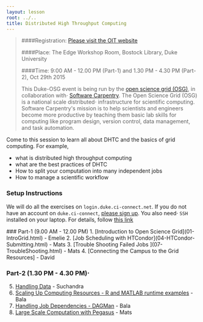 ```yaml
---
layout: lesson
root: ../..
title: Distributed High Throughput Computing
---
```


>
>####Registration: [Please visit the OIT website ](https://training.oit.duke.edu/enroll/index.php/public_research/show/1377)
>
>####Place: The Edge Workshop Room, Bostock Library, Duke University
>
>####Time: 9:00 AM - 12.00 PM (Part-1) and 1.30 PM - 4.30 PM (Part-2), Oct 29th 2015
>
> This Duke-OSG event is being run by the [open science grid (OSG)](http://opensciencegrid.org/), in collaboration with⋅
> [Software Carpentry](http://software-carpentry.org).  The Open Science Grid (OSG) is a national scale distributed⋅
>  infrastructure for scientific computing.  Software Carpentry's mission is to help scientists and engineers 
>  become more productive by teaching them basic lab skills for computing
>  like program design, version control, data management, and task automation.
>


Come to this session to learn all about DHTC and the basics of grid computing. For example, 

*    what is distributed high throughput computing 
*    what are the best practices of DHTC
*    How to split your computation into many independent jobs
*    How to manage a scientific workflow 


### Setup Instructions
 We will do all the exercises on `login.duke.ci-connect.net`.  If you do not have an account on
 `duke.ci-connect`, [please sign up](https://duke.ci-connect.net/signup). You also need⋅
`SSH` installed on your laptop.  For details, follow [this link](http://swc-osg-workshop.github.io/2015-10-27-duke/setup.html)


<div class="toc" markdown="1">
### Part-1 (9.00 AM - 12.00 PM)
1.  [Introduction to Open Science Grid](01-IntroGrid.html) - Emelie
2.  [Job Scheduling with HTCondor](04-HTCondor-Submitting.html) - Mats
3.  [Trouble Shooting Failed Jobs ](07-TroubleShooting.html) - Mats
4.  [Connecting the Campus to the Grid Resources] - David

### Part-2 (1.30 PM - 4.30 PM)⋅
5.  [Handling Data](05-Stash.html)  - Suchandra
6.  [Scaling Up Computing Resources - R and MATLAB runtime examples](04a-ScalingUp.html) - Bala
7.  [Handling Job Dependencies - DAGMan](06-dagman-namd.html) - Bala 
8.  [Large Scale Computation with  Pegasus](06a-pegasus-namd.html) - Mats

</div>
